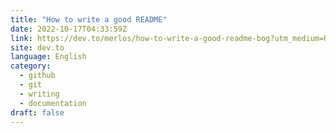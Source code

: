 ```yaml
---
title: "How to write a good README"
date: 2022-10-17T04:33:59Z
link: https://dev.to/merlos/how-to-write-a-good-readme-bog?utm_medium=RSS&utm_source=news.12bit.vn
site: dev.to
language: English
category:
  - github
  - git
  - writing
  - documentation
draft: false
---
```

